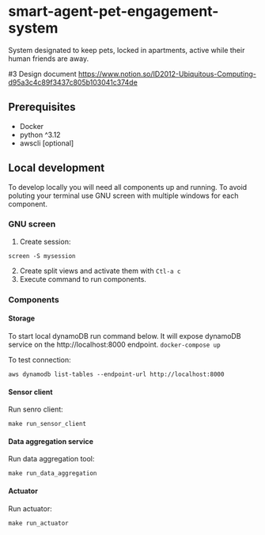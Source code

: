 # smart-agent-pet-engagement-system
System designated to keep pets, locked in apartments, active while their human friends are away.

#3 Design document
https://www.notion.so/ID2012-Ubiquitous-Computing-d95a3c4c89f3437c805b103041c374de

## Prerequisites
- Docker
- python ^3.12
- awscli [optional]

## Local development
To develop locally you will need all components up and running. To avoid poluting your terminal use GNU screen with multiple windows for each component.
### GNU screen
1. Create session:

```screen -S mysession```

2. Create split views and activate them with ```Ctl-a c```
3. Execute command to run components.
### Components
#### Storage
To start local dynamoDB run command below. It will expose dynamoDB service on the http://localhost:8000 endpoint.
```docker-compose up```

To test connection:

```aws dynamodb list-tables --endpoint-url http://localhost:8000```


#### Sensor client
Run senro client:

```make run_sensor_client```

#### Data aggregation service
Run data aggregation tool:

```make run_data_aggregation```


#### Actuator
Run actuator:

```make run_actuator```